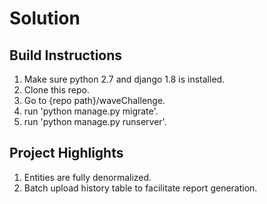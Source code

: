# Solution

## Build Instructions
1. Make sure python 2.7 and django 1.8 is installed.
1. Clone this repo.
1. Go to {repo path}/waveChallenge.
1. run 'python manage.py migrate'.
1. run 'python manage.py runserver'.

## Project Highlights
1. Entities are fully denormalized.
1. Batch upload history table to facilitate report generation.